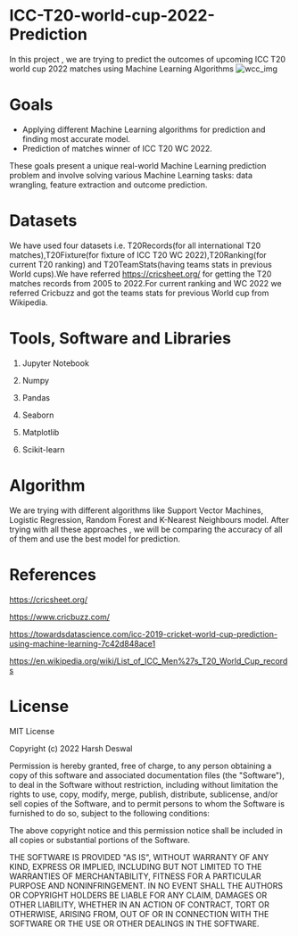 # ICC-T20-world-cup-2022-Prediction
In this project , we are trying to predict the outcomes of upcoming ICC T20 world cup 2022 matches using Machine Learning Algorithms
![wcc_img](https://user-images.githubusercontent.com/94471009/157358510-aed2cd9b-a146-480d-be7d-69de46ae3a7c.png)

# Goals
* Applying different Machine Learning algorithms for prediction and finding most accurate model.
* Prediction of matches winner of ICC T20 WC 2022.

These goals present a unique real-world Machine Learning prediction problem and involve solving various Machine Learning tasks: data wrangling, feature extraction and outcome prediction.
# Datasets
We have used four datasets i.e. T20Records(for all international T20 matches),T20Fixture(for fixture of ICC T20 WC 2022),T20Ranking(for current T20 ranking) and T20TeamStats(having teams stats in previous World cups).We have referred https://cricsheet.org/ for getting the T20 matches records from 2005 to 2022.For current ranking and WC 2022 we referred Cricbuzz and got the  teams stats for previous World cup from Wikipedia.
# Tools, Software and Libraries
  1. Jupyter Notebook

  2. Numpy

  3. Pandas

  4. Seaborn

  5. Matplotlib

  6. Scikit-learn
 
# Algorithm
We are trying with different algorithms like Support Vector Machines, Logistic Regression, Random Forest and K-Nearest Neighbours model. After trying with all these approaches , we will be comparing the accuracy of all of them and use the best model for prediction.

# References 
https://cricsheet.org/

https://www.cricbuzz.com/ 

https://towardsdatascience.com/icc-2019-cricket-world-cup-prediction-using-machine-learning-7c42d848ace1 

https://en.wikipedia.org/wiki/List_of_ICC_Men%27s_T20_World_Cup_records

# License
MIT License

Copyright (c) 2022 Harsh Deswal

Permission is hereby granted, free of charge, to any person obtaining a copy
of this software and associated documentation files (the "Software"), to deal
in the Software without restriction, including without limitation the rights
to use, copy, modify, merge, publish, distribute, sublicense, and/or sell
copies of the Software, and to permit persons to whom the Software is
furnished to do so, subject to the following conditions:

The above copyright notice and this permission notice shall be included in all
copies or substantial portions of the Software.

THE SOFTWARE IS PROVIDED "AS IS", WITHOUT WARRANTY OF ANY KIND, EXPRESS OR
IMPLIED, INCLUDING BUT NOT LIMITED TO THE WARRANTIES OF MERCHANTABILITY,
FITNESS FOR A PARTICULAR PURPOSE AND NONINFRINGEMENT. IN NO EVENT SHALL THE
AUTHORS OR COPYRIGHT HOLDERS BE LIABLE FOR ANY CLAIM, DAMAGES OR OTHER
LIABILITY, WHETHER IN AN ACTION OF CONTRACT, TORT OR OTHERWISE, ARISING FROM,
OUT OF OR IN CONNECTION WITH THE SOFTWARE OR THE USE OR OTHER DEALINGS IN THE
SOFTWARE.



